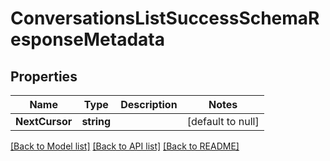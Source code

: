 # ConversationsListSuccessSchemaResponseMetadata

## Properties
Name | Type | Description | Notes
------------ | ------------- | ------------- | -------------
**NextCursor** | **string** |  | [default to null]

[[Back to Model list]](../README.md#documentation-for-models) [[Back to API list]](../README.md#documentation-for-api-endpoints) [[Back to README]](../README.md)


